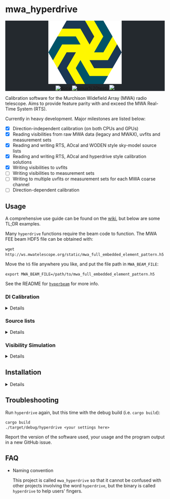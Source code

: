 # mwa_hyperdrive

<div class="bg-gray-dark" align="center" style="background-color:#24292e">
<img src="doc/hyperdrive.png" height="200px" alt="hyperdrive logo">
<br/>
<a href="https://docs.rs/crate/mwa_hyperdrive"><img src="https://docs.rs/mwa_hyperdrive/badge.svg" alt="docs"></a>
<img src="https://github.com/MWATelescope/mwa_hyperdrive/workflows/Tests/badge.svg" alt="Linux%20tests">
<a href="https://codecov.io/gh/MWATelescope/mwa_hyperdrive">
  <img src="https://codecov.io/gh/MWATelescope/mwa_hyperdrive/branch/main/graph/badge.svg?token=FSRY8T0G0R"/>
</a>
</div>

Calibration software for the Murchison Widefield Array (MWA) radio telescope.
Aims to provide feature parity with and exceed the MWA Real-Time System (RTS).

Currently in heavy development. Major milestones are listed below:

  - [x] Direction-independent calibration (on both CPUs and GPUs)
  - [x] Reading visibilities from raw MWA data (legacy and MWAX), uvfits and
    measurement sets
  - [x] Reading and writing RTS, AOcal and WODEN style sky-model source lists
  - [x] Reading and writing RTS, AOcal and hyperdrive style calibration
    solutions
  - [x] Writing visibilities to uvfits
  - [ ] Writing visibilities to measurement sets
  - [ ] Writing to multiple uvfits or measurement sets for each MWA coarse channel
  - [ ] Direction-dependent calibration

## Usage
A comprehensive use guide can be found on the [wiki](https://github.com/MWATelescope/mwa_hyperdrive/wiki), but below are some TL;DR examples.

Many `hyperdrive` functions require the beam code to function. The MWA
FEE beam HDF5 file can be obtained with:

  `wget http://ws.mwatelescope.org/static/mwa_full_embedded_element_pattern.h5`

Move the `h5` file anywhere you like, and put the file path in `MWA_BEAM_FILE`:

  `export MWA_BEAM_FILE=/path/to/mwa_full_embedded_element_pattern.h5`

See the README for [`hyperbeam`](https://github.com/MWATelescope/mwa_hyperbeam)
for more info.

### DI Calibration
<details>
By default, only calibration solutions are written out (to a default filename):

    # -d is short for --data

    # Raw MWA data (MWAX or legacy)
    hyperdrive di-calibrate -d *ch???*.fits *gpubox*.fits *.metafits -s srclist.yaml

    # Measurement sets
    hyperdrive di-calibrate -d *.ms *.metafits -s srclist.yaml

    # uvfits
    hyperdrive di-calibrate -d *.uvfits *.metafits -s srclist.yaml

The output solutions file can be customised, and even multiple files of
different types written:

    # Using an alias to help keep the examples clear
    alias HYP_CAL="hyperdrive di-calibrate -d *.ms *.metafits -s srclist.yaml"
    # -o is short for --outputs
    HYP_CAL -o hyp_sol.bin hyp_sol.fits

The output could also be calibrated visibilities (this does not mean the
solutions can't be written out too):

    HYP_CAL -o hyp_cal.uvfits hyp_sol.bin

Output calibrated visibilities can be averaged in multiples:

    HYP_CAL -o hyp_cal.uvfits \
            --output-vis-time-average 4
            --output-vis-freq-average 2

or to a target resolution:

    HYP_CAL -o hyp_cal.uvfits \
            --output-vis-time-average 8s
            --output-vis-freq-average 80kHz

</details>

### Source lists
<details>
A number of sky-model source list utilities are available. At the time of
writing, the following subcommands are available (output edited for clarity):

    $ hyperdrive
    hyperdrive 0.2.0-alpha9
    ...

    SUBCOMMANDS:
        ...
        srclist-by-beam      Reduce a sky-model source list to the top N brightest sources, given pointing information
        srclist-convert      Convert a sky-model source list from one format to another
        srclist-shift        Shift the sources in a source list. Useful to correct for the ionosphere. The shifts must
                             be detailed in a .json file, with source names as keys associated with an "ra" and "dec"
                             in degrees. Only the sources specified in the .json are written to the output source list
        srclist-verify       Verify that sky-model source lists can be read by hyperdrive
        ...

Each of these subcommands have their own associated help, e.g.

    hyperdrive srclist-by-beam --help

Perhaps the most common operation is `srclist-by-beam`. This routine effectively
reduces an existing source list to the top `n` brightest sources given a
pointing and target frequencies (determined by a metafits file):

    hyperdrive srclist-by-beam \
               srclist_pumav3_EoR0aegean_fixedEoR1pietro+ForA_phase1+2.txt \
               -m *.metafits \
               -n 1000 \
               srclist_1000.yaml
</details>

### Visibility Simulation
<details>

`hyperdrive` can generate visibilities from a sky-model source list (output
visibilities are saved to a default filename):

    hyperdrive simulate-vis \
               -s srclist.yaml \
               -m *.metafits

Many options are available, but perhaps some of the more interesting ones are
being able to filter specific kinds of sky-model sources (`--filter-gaussians`
also available):

    hyperdrive simulate-vis \
               -s srclist.yaml \
               -m *.metafits \
               --filter-points \
               --filter-shapelets \
               -o model_gaussians.uvfits
</details>

## Installation
<details>

### Prerequisites
<details>

- An NVIDIA GPU with compute capability >=2. See this
  [list](https://developer.nvidia.com/cuda-gpus) to determine what compute
  capability a GPU has.

- A Rust compiler with a version >= 1.58.0

  `https://www.rust-lang.org/tools/install`

- [cfitsio](https://heasarc.gsfc.nasa.gov/docs/software/fitsio/)
  - Can compile statically; use the `cfitsio-static` or `all-static` features.
  - Ubuntu: `libcfitsio-dev`
  - Arch: `cfitsio`
  - Library and include dirs can be specified manually with `CFITSIO_LIB` and
    `CFITSIO_INC`
    - If not specified, `pkg-config` is used to find the library.

- [ERFA](https://github.com/liberfa/erfa)
  - Can compile statically; use the `erfa-static` or `all-static` features.
    - Requires a C compiler and `autoconf`.
  - Ubuntu: `liberfa-dev`
  - Arch: AUR package `erfa`
  - The library dir can be specified manually with `ERFA_LIB`
    - If not specified, `pkg-config` is used to find the library.

- [hdf5](https://www.hdfgroup.org/hdf5)
  - Can compile statically; use the `hdf5-static` or `all-static` features.
    - Requires `CMake` version 3.10 or higher.
  - Ubuntu: `libhdf5-dev`
  - Arch: `hdf5`
  - The library dir can be specified manually with `HDF5_DIR`
    - If not specified, `pkg-config` is used to find the library.

#### Optional dependencies

- [CUDA](https://developer.nvidia.com/cuda-zone)
  - Only needed if either the `cuda` or `cuda-single` feature is enabled
  - Can link statically; use the `cuda-static` or `all-static` features.
  - Arch: `cuda`
  - The library dir can be specified manually with `CUDA_LIB`
    - If not specified, `/usr/local/cuda` and `/opt/cuda` are searched.

- Calibration solutions plotting 
  - Only needed if the `plotting` feature is enabled (which it is by default)
  - Arch: `pkg-config` `make` `cmake` `freetype2`
  - Ubuntu: `libfreetype-dev` `libexpat1-dev`

System libraries can also be linked statically. Use e.g. `ERFA_STATIC=1`. To
link all libraries statically, use `PKG_CONFIG_ALL_STATIC=1`.

</details>

### Hyperdrive-specific instructions

- Specify your GPU's compute capability

    Export the `HYPERDRIVE_CUDA_COMPUTE` environment variable with your
    compute-capability number, e.g.

    `export HYPERDRIVE_CUDA_COMPUTE=75`

- Compile the source

    `cargo install --path . --locked`

    To enable CUDA functionality, add `--features=cuda` or
    `--features=cuda-single` to the above command. If you're using a desktop
    NVIDIA GPU, you probably want the `cuda-single` feature.

    You may need to specify additional compiler options, depending on your
    setup. For example, CUDA can only use certain versions of GCC, so the
    following might be needed before running `cargo install`:

    `export CXX=/usr/bin/g++-5`

    It's also possible to specify environment variables temporarily:

    `CXX=/usr/bin/g++-5 HYPERDRIVE_CUDA_COMPUTE=75 cargo install --path . --locked`

- Run the compiled binary (you may need to include it in your `PATH`; see the
  output of `cargo install`)

    `hyperdrive -h`

    A number of subcommands should present themselves, and the help text for
    each subcommand should clarify usage.

    On the same system, the `hyperdrive` binary can be copied and used
    anywhere you like!

</details>

## Troubleshooting

Run `hyperdrive` again, but this time with the debug build (i.e. `cargo build`):

    cargo build
    ./target/debug/hyperdrive <your settings here>

Report the version of the software used, your usage and the program output in a
new GitHub issue.

## FAQ
- Naming convention

    This project is called `mwa_hyperdrive` so that it cannot be confused with
    other projects involving the word `hyperdrive`, but the binary is called
    `hyperdrive` to help users' fingers.
